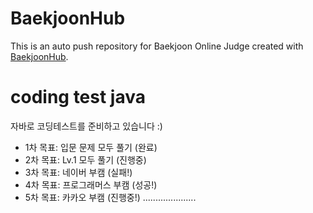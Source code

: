 # BaekjoonHub
This is an auto push repository for Baekjoon Online Judge created with [BaekjoonHub](https://github.com/BaekjoonHub/BaekjoonHub).

# coding test java
자바로 코딩테스트를 준비하고 있습니다 :)

- 1차 목표: 입문 문제 모두 풀기 (완료)
- 2차 목표: Lv.1 모두 풀기 (진행중)
- 3차 목표: 네이버 부캠 (실패!)
- 4차 목표: 프로그래머스 부캠 (성공!)
- 5차 목표: 카카오 부캠 (진행중!)
.....................
